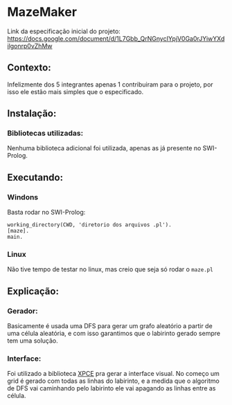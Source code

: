 # MazeMaker

Link da especificação inicial do projeto: https://docs.google.com/document/d/1L7Gbb_QrNGnycIYpjV0Ga0rJYiwYXdilgonrp0vZhMw

## Contexto:

Infelizmente dos 5 integrantes apenas 1 contribuiram para o projeto, por isso ele estão mais simples que o especificado.

## Instalação:

### Bibliotecas utilizadas:

Nenhuma biblioteca adicional foi utilizada, apenas as já presente no SWI-Prolog.

## Executando:

### Windons

Basta rodar no SWI-Prolog:

```
working_directory(CWD, 'diretorio dos arquivos .pl').
[maze].
main.
```

### Linux

Não tive tempo de testar no linux, mas creio que seja só rodar o `maze.pl`

## Explicação:

### Gerador:

Basicamente é usada uma DFS para gerar um grafo aleatório a partir de uma célula aleatória, e com isso garantimos que o labirinto gerado sempre tem uma solução.

### Interface:

Foi utilizado a biblioteca [XPCE](https://www.swi-prolog.org/packages/xpce/) pra gerar a interface visual. No começo um grid é gerado com todas as linhas do labirinto, e a medida que o algoritmo de DFS vai caminhando pelo labirinto ele vai apagando as linhas entre as célula.
